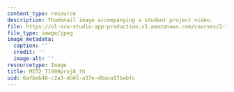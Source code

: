 ```yaml
---
content_type: resource
description: Thumbnail image accompanying a student project video.
file: https://ol-ocw-studio-app-production.s3.amazonaws.com/courses/2-71-optics-spring-2009/6afbeb48c2a3dd45a37ed6aca17babfc_MIT2_71S09proj8_th.jpg
file_type: image/jpeg
image_metadata:
  caption: ''
  credit: ''
  image-alt: ''
resourcetype: Image
title: MIT2_71S09proj8_th
uid: 6afbeb48-c2a3-dd45-a37e-d6aca17babfc
---
```

